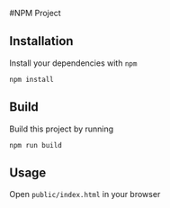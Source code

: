 #NPM Project

## Installation

Install your dependencies with `npm`

```
npm install
```

## Build

Build this project by running

```
npm run build
```

## Usage

Open `public/index.html` in your browser